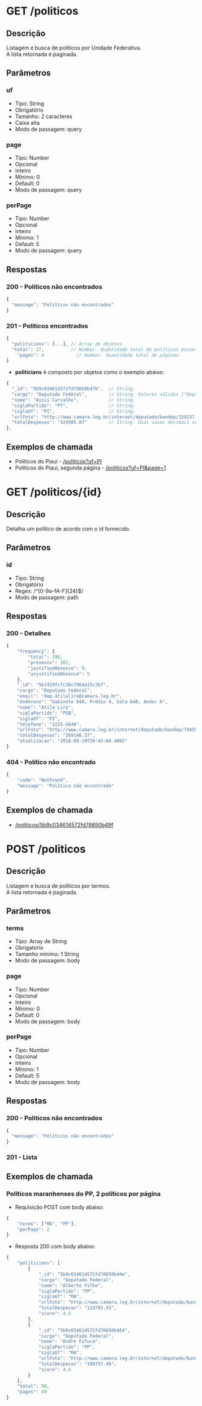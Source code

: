 # GET /politicos
## Descrição
Listagem e busca de políticos por Unidade Federativa.  
A lista retornada é paginada.
## Parâmetros
### uf
- Tipo: String
- Obrigatório
- Tamanho: 2 caracteres
- Caixa alta
- Modo de passagem: query
### page
- Tipo: Number
- Opcional
- Inteiro
- Mínimo: 0
- Default: 0
- Modo de passagem: query
### perPage
- Tipo: Number
- Opcional
- Inteiro
- Mínimo: 1
- Default: 5
- Modo de passagem: query
## Respostas
### 200 - Políticos não encontrados
```js
{
  "message": "Políticos não encontrados"
}
```
### 201 - Políticos encontrados
```js
{
  "politicians": [...], // Array de objetos
  "total": 17,          // Number. Quantidade total de políticos encontrados.
	"pages": 4            // Number. Quantidade total de páginas.
}
```
- **politicians** é composto por objetos como o exemplo abaixo:
```js
{
  "_id": "5b9c034614572fd78650b47b",  // String.
  "cargo": "Deputado Federal",        // String. Valores válidos ["Deputado Federal", "Senador"]
  "nome": "Assis Carvalho",           // String.
  "siglaPartido": "PT",               // String.
  "siglaUf": "PI",                    // String.
  "urlFoto": "http://www.camara.leg.br/internet/deputado/bandep/159237.jpg", // String
  "totalDespesas": "324505.07"        // String. Duas casas decimais separadas por ponto.
},
```
## Exemplos de chamada
- Políticos do Piauí - [/politicos?uf=PI](http://localhost:8080/politicos?uf=PI)
- Políticos do Piauí, segunda página - [/politicos?uf=PI&page=1](http://localhost:8080/politicos?uf=PI&page=1)

# GET /politicos/{id}
## Descrição
Detalha um político de acordo com o id fornecido.
## Parâmetros
### id
- Tipo: String
- Obrigatório
- Regex: /^[0-9a-fA-F]{24}$/
- Modo de passagem: path
## Respostas
### 200 - Detalhes
```js
{
	"frequency": {
		"total": 395,
		"presence": 381,
		"justifiedAbsence": 9,
		"unjustifiedAbsence": 5
	},
	"_id": "5b7419fcfc38c7964a15c2b7",
	"cargo": "Deputado Federal",
	"email": "dep.átilalira@camara.leg.br",
	"endereco": "Gabinete 640, Prédio 4, Sala 640, Andar 6",
	"nome": "Atila Lira",
	"siglaPartido": "PSB",
	"siglaUf": "PI",
	"telefone": "3215-5640",
	"urlFoto": "http://www.camara.leg.br/internet/deputado/bandep/74459.jpg",
	"totalDespesas": "269146.57",
	"atualizacao": "2018-09-19T20:43:04.480Z"
}
```
### 404 - Político não encontrado
```js
{
	"code": "NotFound",
	"message": "Político não encontrado"
}
```
## Exemplos de chamada
- [/politicos/5b9c034614572fd78650b49f](http://localhost:8080/politicos/5b9c034614572fd78650b49f)

# POST /politicos
## Descrição
Listagem e busca de políticos por termos.  
A lista retornada é paginada.
## Parâmetros
### terms
- Tipo: Array de String
- Obrigatório
- Tamanho mínimo: 1 String
- Modo de passagem: body
### page
- Tipo: Number
- Opcional
- Inteiro
- Mínimo: 0
- Default: 0
- Modo de passagem: body
### perPage
- Tipo: Number
- Opcional
- Inteiro
- Mínimo: 1
- Default: 5
- Modo de passagem: body
## Respostas
### 200 - Políticos não encontrados
```js
{
  "message": "Políticos não encontrados"
}
```
### 201 - Lista
## Exemplos de chamada
### Políticos maranhenses do PP, 2 políticos por página
- Requisição POST com body abaixo:
```js
{
	"terms": ["MA", "PP"],
	"perPage": 2
}
```
- Resposta 200 com body abaixo:
```js
{
	"politicians": [
		{
			"_id": "5b9c034614572fd78650b44e",
			"cargo": "Deputado Federal",
			"nome": "Alberto Filho",
			"siglaPartido": "PP",
			"siglaUf": "MA",
			"urlFoto": "http://www.camara.leg.br/internet/deputado/bandep/160582.jpg",
			"totalDespesas": "124765.53",
			"score": 4.4
		},
		{
			"_id": "5b9c034614572fd78650b464",
			"cargo": "Deputado Federal",
			"nome": "Andre Fufuca",
			"siglaPartido": "PP",
			"siglaUf": "MA",
			"urlFoto": "http://www.camara.leg.br/internet/deputado/bandep/178882.jpg",
			"totalDespesas": "199757.49",
			"score": 4.4
		}
	],
	"total": 98,
	"pages": 49
}
```



